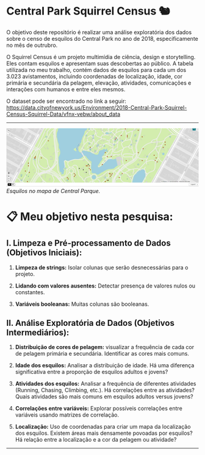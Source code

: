 # Central Park Squirrel Census 🐿️

O objetivo deste repositório é realizar uma análise exploratória dos dados sobre o censo de esquilos do Central Park no ano de 2018, especificamente no mês de outrubro.

O Squirrel Census é um projeto multimídia de ciência, design e storytelling. Eles contam esquilos e apresentam suas descobertas ao público. A tabela utilizada no meu trabalho, contém dados de esquilos para cada um dos 3.023 avistamentos, incluindo coordenadas de localização, idade, cor primária e secundária da pelagem, elevação, atividades, comunicações e interações com humanos e entre eles mesmos.

O dataset pode ser encontrado no link a seguir: https://data.cityofnewyork.us/Environment/2018-Central-Park-Squirrel-Census-Squirrel-Data/vfnx-vebw/about_data

-----------------------
![mapa](mapa.jpeg)
_Esquilos no mapa de Central Parque._

# 📋 Meu objetivo nesta pesquisa:

## I. Limpeza e Pré-processamento de Dados (Objetivos Iniciais):

1. **Limpeza de strings:** Isolar colunas que serão desnecessárias para o projeto.

2. **Lidando com valores ausentes:** Detectar presença de valores nulos ou constantes.

3. **Variáveis booleanas:** Muitas colunas são booleanas.


## II. Análise Exploratória de Dados (Objetivos Intermediários):

1. **Distribuição de cores de pelagem:**  visualizar a frequência de cada cor de pelagem primária e secundária. Identificar as cores mais comuns.

2. **Idade dos esquilos:**  Analisar a distribuição de idade.  Há uma diferença significativa entre a proporção de esquilos adultos e jovens?

3. **Atividades dos esquilos:**  Analisar a frequência de diferentes atividades (Running, Chasing, Climbing, etc.). Há correlações entre as atividades? Quais atividades são mais comuns em esquilos adultos versus jovens?

4. **Correlações entre variáveis:** Explorar possíveis correlações entre variáveis usando matrizes de correlação.

5. **Localização:** Uso de coordenadas para criar um mapa da localização dos esquilos. Existem áreas mais densamente povoadas por esquilos? Há relação entre a localização e a cor da pelagem ou atividade?

------------------------

